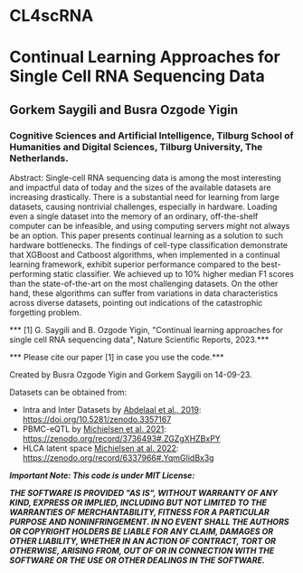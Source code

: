 # CL4scRNA

# Continual Learning Approaches for Single Cell RNA Sequencing Data
## Gorkem Saygili and Busra Ozgode Yigin
### Cognitive Sciences and Artificial Intelligence, Tilburg School of Humanities and Digital Sciences, Tilburg University, The Netherlands.

Abstract:
Single-cell RNA sequencing data is among the most interesting and impactful data of today and the sizes of the available datasets are increasing drastically. There is a substantial need for learning from large datasets, causing nontrivial challenges, especially in hardware. Loading even a single dataset into the memory of an ordinary, off-the-shelf computer can be infeasible, and using computing servers might not always be an option. This paper presents continual learning as a solution to such hardware bottlenecks. The findings of cell-type classification demonstrate that XGBoost and Catboost algorithms, when implemented in a continual learning framework, exhibit superior performance compared to the best-performing static classifier. We achieved up to 10% higher median F1 scores than the state-of-the-art on the most challenging datasets. On the other hand, these algorithms can suffer from variations in data characteristics across diverse datasets, pointing out indications of the catastrophic forgetting problem.

*** [1] G. Saygili and B. Ozgode Yigin, "Continual learning approaches for single cell RNA sequencing data", Nature Scientific Reports, 2023.***

*** Please cite our paper [1] in case you use the code.***

Created by Busra Ozgode Yigin and Gorkem Saygili on 14-09-23.

Datasets can be obtained from: 
- Intra and Inter Datasets by [Abdelaal et al., 2019](https://genomebiology.biomedcentral.com/articles/10.1186/s13059-019-1795-z): https://doi.org/10.5281/zenodo.3357167
- PBMC-eQTL by [Michielsen et al. 2021](https://www.nature.com/articles/s41467-021-23196-8): https://zenodo.org/record/3736493#.ZGZgXHZBxPY 
- HLCA latent space [Michielsen at al. 2022](https://www.biorxiv.org/content/10.1101/2022.07.07.499109v1): https://zenodo.org/record/6337966#.YqmGIidBx3g

***Important Note: This code is under MIT License:***

***THE SOFTWARE IS PROVIDED "AS IS", WITHOUT WARRANTY OF ANY KIND, EXPRESS OR IMPLIED, INCLUDING BUT NOT LIMITED TO THE WARRANTIES OF MERCHANTABILITY, FITNESS FOR A PARTICULAR PURPOSE AND NONINFRINGEMENT. IN NO EVENT SHALL THE AUTHORS OR COPYRIGHT HOLDERS BE LIABLE FOR ANY CLAIM, DAMAGES OR OTHER LIABILITY, WHETHER IN AN ACTION OF CONTRACT, TORT OR OTHERWISE, ARISING FROM, OUT OF OR IN CONNECTION WITH THE SOFTWARE OR THE USE OR OTHER DEALINGS IN THE SOFTWARE.***

